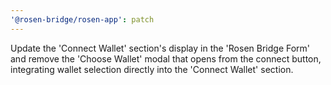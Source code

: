 ```yaml
---
'@rosen-bridge/rosen-app': patch
---
```


Update the 'Connect Wallet' section's display in the 'Rosen Bridge Form' and remove the 'Choose Wallet' modal that opens from the connect button, integrating wallet selection directly into the 'Connect Wallet' section.
